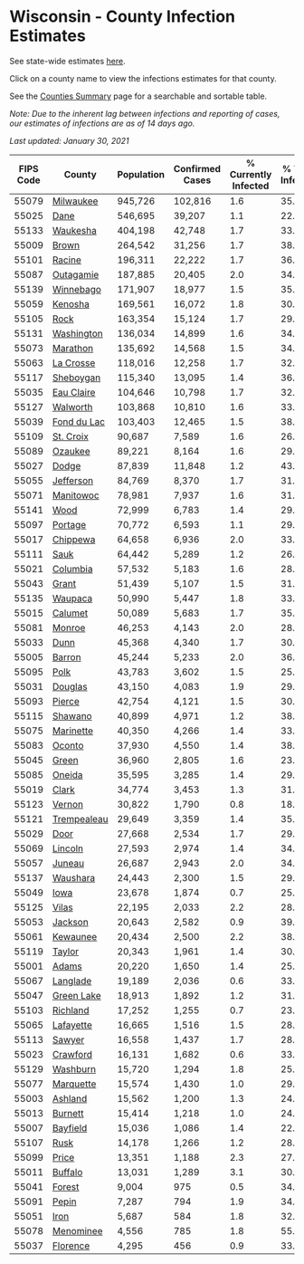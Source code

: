 # Wisconsin - County Infection Estimates

See state-wide estimates [here](/infections/us-wi).

Click on a county name to view the infections estimates for that county.

See the [Counties Summary](/infections/summary-counties) page for a searchable and sortable table.

*Note: Due to the inherent lag between infections and reporting of cases, our estimates of infections are as of 14 days ago.*

*Last updated: January 30, 2021*

|   FIPS Code |                     County |   Population |   Confirmed Cases |   % Currently Infected |   % Total Infected |
|-------------|----------------------------|--------------|-------------------|------------------------|--------------------|
|       55079 |     [Milwaukee](milwaukee) |      945,726 |           102,816 |                    1.6 |               35.7 |
|       55025 |               [Dane](dane) |      546,695 |            39,207 |                    1.1 |               22.9 |
|       55133 |       [Waukesha](waukesha) |      404,198 |            42,748 |                    1.7 |               33.4 |
|       55009 |             [Brown](brown) |      264,542 |            31,256 |                    1.7 |               38.8 |
|       55101 |           [Racine](racine) |      196,311 |            22,222 |                    1.7 |               36.7 |
|       55087 |     [Outagamie](outagamie) |      187,885 |            20,405 |                    2.0 |               34.2 |
|       55139 |     [Winnebago](winnebago) |      171,907 |            18,977 |                    1.5 |               35.1 |
|       55059 |         [Kenosha](kenosha) |      169,561 |            16,072 |                    1.8 |               30.8 |
|       55105 |               [Rock](rock) |      163,354 |            15,124 |                    1.7 |               29.6 |
|       55131 |   [Washington](washington) |      136,034 |            14,899 |                    1.6 |               34.6 |
|       55073 |       [Marathon](marathon) |      135,692 |            14,568 |                    1.5 |               34.0 |
|       55063 |     [La Crosse](la-crosse) |      118,016 |            12,258 |                    1.7 |               32.3 |
|       55117 |     [Sheboygan](sheboygan) |      115,340 |            13,095 |                    1.4 |               36.1 |
|       55035 |   [Eau Claire](eau-claire) |      104,646 |            10,798 |                    1.7 |               32.5 |
|       55127 |       [Walworth](walworth) |      103,868 |            10,810 |                    1.6 |               33.2 |
|       55039 | [Fond du Lac](fond-du-lac) |      103,403 |            12,465 |                    1.5 |               38.4 |
|       55109 |     [St. Croix](st.-croix) |       90,687 |             7,589 |                    1.6 |               26.0 |
|       55089 |         [Ozaukee](ozaukee) |       89,221 |             8,164 |                    1.6 |               29.1 |
|       55027 |             [Dodge](dodge) |       87,839 |            11,848 |                    1.2 |               43.0 |
|       55055 |     [Jefferson](jefferson) |       84,769 |             8,370 |                    1.7 |               31.1 |
|       55071 |     [Manitowoc](manitowoc) |       78,981 |             7,937 |                    1.6 |               31.7 |
|       55141 |               [Wood](wood) |       72,999 |             6,783 |                    1.4 |               29.0 |
|       55097 |         [Portage](portage) |       70,772 |             6,593 |                    1.1 |               29.3 |
|       55017 |       [Chippewa](chippewa) |       64,658 |             6,936 |                    2.0 |               33.8 |
|       55111 |               [Sauk](sauk) |       64,442 |             5,289 |                    1.2 |               26.0 |
|       55021 |       [Columbia](columbia) |       57,532 |             5,183 |                    1.6 |               28.5 |
|       55043 |             [Grant](grant) |       51,439 |             5,107 |                    1.5 |               31.5 |
|       55135 |         [Waupaca](waupaca) |       50,990 |             5,447 |                    1.8 |               33.8 |
|       55015 |         [Calumet](calumet) |       50,089 |             5,683 |                    1.7 |               35.8 |
|       55081 |           [Monroe](monroe) |       46,253 |             4,143 |                    2.0 |               28.0 |
|       55033 |               [Dunn](dunn) |       45,368 |             4,340 |                    1.7 |               30.0 |
|       55005 |           [Barron](barron) |       45,244 |             5,233 |                    2.0 |               36.2 |
|       55095 |               [Polk](polk) |       43,783 |             3,602 |                    1.5 |               25.6 |
|       55031 |         [Douglas](douglas) |       43,150 |             4,083 |                    1.9 |               29.4 |
|       55093 |           [Pierce](pierce) |       42,754 |             4,121 |                    1.5 |               30.1 |
|       55115 |         [Shawano](shawano) |       40,899 |             4,971 |                    1.2 |               38.8 |
|       55075 |     [Marinette](marinette) |       40,350 |             4,266 |                    1.4 |               33.6 |
|       55083 |           [Oconto](oconto) |       37,930 |             4,550 |                    1.4 |               38.1 |
|       55045 |             [Green](green) |       36,960 |             2,805 |                    1.6 |               23.5 |
|       55085 |           [Oneida](oneida) |       35,595 |             3,285 |                    1.4 |               29.0 |
|       55019 |             [Clark](clark) |       34,774 |             3,453 |                    1.3 |               31.4 |
|       55123 |           [Vernon](vernon) |       30,822 |             1,790 |                    0.8 |               18.2 |
|       55121 | [Trempealeau](trempealeau) |       29,649 |             3,359 |                    1.4 |               35.8 |
|       55029 |               [Door](door) |       27,668 |             2,534 |                    1.7 |               29.1 |
|       55069 |         [Lincoln](lincoln) |       27,593 |             2,974 |                    1.4 |               34.0 |
|       55057 |           [Juneau](juneau) |       26,687 |             2,943 |                    2.0 |               34.9 |
|       55137 |       [Waushara](waushara) |       24,443 |             2,300 |                    1.5 |               29.9 |
|       55049 |               [Iowa](iowa) |       23,678 |             1,874 |                    0.7 |               25.1 |
|       55125 |             [Vilas](vilas) |       22,195 |             2,033 |                    2.2 |               28.2 |
|       55053 |         [Jackson](jackson) |       20,643 |             2,582 |                    0.9 |               39.7 |
|       55061 |       [Kewaunee](kewaunee) |       20,434 |             2,500 |                    2.2 |               38.6 |
|       55119 |           [Taylor](taylor) |       20,343 |             1,961 |                    1.4 |               30.3 |
|       55001 |             [Adams](adams) |       20,220 |             1,650 |                    1.4 |               25.6 |
|       55067 |       [Langlade](langlade) |       19,189 |             2,036 |                    0.6 |               33.9 |
|       55047 |   [Green Lake](green-lake) |       18,913 |             1,892 |                    1.2 |               31.8 |
|       55103 |       [Richland](richland) |       17,252 |             1,255 |                    0.7 |               23.1 |
|       55065 |     [Lafayette](lafayette) |       16,665 |             1,516 |                    1.5 |               28.7 |
|       55113 |           [Sawyer](sawyer) |       16,558 |             1,437 |                    1.7 |               28.2 |
|       55023 |       [Crawford](crawford) |       16,131 |             1,682 |                    0.6 |               33.2 |
|       55129 |       [Washburn](washburn) |       15,720 |             1,294 |                    1.8 |               25.5 |
|       55077 |     [Marquette](marquette) |       15,574 |             1,430 |                    1.0 |               29.2 |
|       55003 |         [Ashland](ashland) |       15,562 |             1,200 |                    1.3 |               24.1 |
|       55013 |         [Burnett](burnett) |       15,414 |             1,218 |                    1.0 |               24.7 |
|       55007 |       [Bayfield](bayfield) |       15,036 |             1,086 |                    1.4 |               22.8 |
|       55107 |               [Rusk](rusk) |       14,178 |             1,266 |                    1.2 |               28.2 |
|       55099 |             [Price](price) |       13,351 |             1,188 |                    2.3 |               27.6 |
|       55011 |         [Buffalo](buffalo) |       13,031 |             1,289 |                    3.1 |               30.7 |
|       55041 |           [Forest](forest) |        9,004 |               975 |                    0.5 |               34.6 |
|       55091 |             [Pepin](pepin) |        7,287 |               794 |                    1.9 |               34.2 |
|       55051 |               [Iron](iron) |        5,687 |               584 |                    1.8 |               32.6 |
|       55078 |     [Menominee](menominee) |        4,556 |               785 |                    1.8 |               55.0 |
|       55037 |       [Florence](florence) |        4,295 |               456 |                    0.9 |               33.9 |